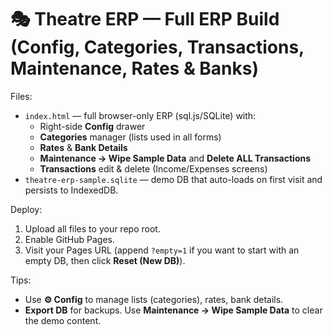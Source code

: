 # 🎭 Theatre ERP — Full ERP Build (Config, Categories, Transactions, Maintenance, Rates & Banks)

Files:
- `index.html` — full browser-only ERP (sql.js/SQLite) with:
  - Right-side **Config** drawer
  - **Categories** manager (lists used in all forms)
  - **Rates** & **Bank Details**
  - **Maintenance → Wipe Sample Data** and **Delete ALL Transactions**
  - **Transactions** edit & delete (Income/Expenses screens)
- `theatre-erp-sample.sqlite` — demo DB that auto-loads on first visit and persists to IndexedDB.

Deploy:
1) Upload all files to your repo root.
2) Enable GitHub Pages.
3) Visit your Pages URL (append `?empty=1` if you want to start with an empty DB, then click **Reset (New DB)**).

Tips:
- Use **⚙️ Config** to manage lists (categories), rates, bank details.
- **Export DB** for backups.  Use **Maintenance → Wipe Sample Data** to clear the demo content.
